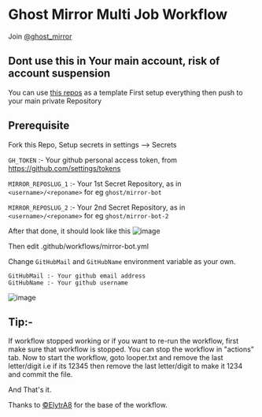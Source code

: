 # Ghost Mirror Multi Job Workflow
Join [@ghost_mirror](https://t.me/ghost_mirror)

## Dont use this in Your main account, risk of account suspension


You can use [this repos](https://github.com/ghostmirrorlab/mirror-bot-repos) as a template
First setup everything then push to your main private Repository

## Prerequisite
Fork this Repo,
Setup secrets in settings --> Secrets

`GH_TOKEN` :- Your github personal access token, from https://github.com/settings/tokens

`MIRROR_REPOSLUG_1` :- Your 1st Secret Repository, as in `<username>/<reponame>` for eg `ghost/mirror-bot`

`MIRROR_REPOSLUG_2` :- Your 2nd Secret Repository, as in `<username>/<reponame>` for eg `ghost/mirror-bot-2`

After that done, it should look like this
![image](https://user-images.githubusercontent.com/77688759/120899676-88cfca80-c64e-11eb-9aef-b76c94f21227.png)

Then edit .github/workflows/mirror-bot.yml


Change `GitHubMail` and `GitHubName` environment variable as your own.

```text
GitHubMail :- Your github email address
GitHubName :- Your github username
```

![image](https://user-images.githubusercontent.com/77688759/120901023-e4ea1d00-c655-11eb-8fa9-ccb7429b64df.png)


## Tip:-
If workflow stopped working or if you want to re-run the workflow, first make sure that workflow is stopped. You can stop the workflow in "actions" tab.
Now to start the workflow, goto looper.txt and remove the last letter/digit i.e if its 12345 then remove the last letter/digit to make it 1234 and commit the file.

And That's it.

Thanks to [©ElytrA8](https://github.com/ElytrA8) for the base of the workflow.
